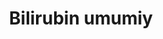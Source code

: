 ﻿---
title: Bilirubin umumiy
group: Biokimyoviy qon tahlillar
price: 25 000
duration: 30-60 daqiqa
---
